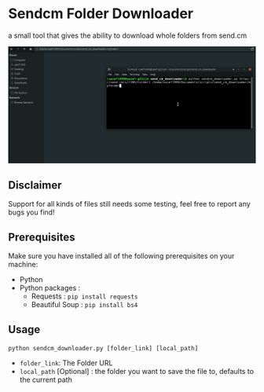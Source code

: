 # Sendcm Folder Downloader 

a small tool that gives the ability to download whole folders from send.cm

![demo](./resources/demo.gif)



## Disclaimer 

Support for all kinds of files still needs some testing, feel free to report any bugs you find! 

## Prerequisites

Make sure you have installed all of the following prerequisites on your machine:
- Python 
- Python packages :
  - Requests : `pip install requests`
  - Beautiful Soup :  `pip install bs4`

## Usage

```
python sendcm_downloader.py [folder_link] [local_path]
```

- `folder_link`: The Folder URL 
- `local_path` [Optional] : the folder you want to save the file to, defaults to the current path
